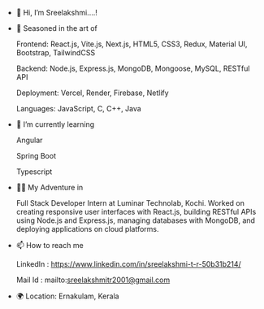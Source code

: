 - 👋 Hi, I’m Sreelakshmi....!
  
- 🔧 Seasoned in the art of 

     Frontend: React.js, Vite.js, Next.js, HTML5, CSS3, Redux, Material UI, Bootstrap, TailwindCSS
  
     Backend: Node.js, Express.js, MongoDB, Mongoose, MySQL, RESTful API
  
     Deployment: Vercel, Render, Firebase, Netlify
  
     Languages: JavaScript, C, C++, Java
     
- 🌱 I’m currently learning
 
     Angular
  
     Spring Boot
  
     Typescript

- 👩‍💻 My Adventure in
 
     Full Stack Developer Intern at Luminar Technolab, Kochi.  Worked on creating responsive user interfaces with React.js, building RESTful APIs using Node.js and Express.js, managing databases with MongoDB, and
     deploying applications on cloud platforms.

- 📫 How to reach me
  
     LinkedIn : https://www.linkedin.com/in/sreelakshmi-t-r-50b31b214/
  
     Mail Id :  mailto:sreelakshmitr2001@gmail.com
  
- 🌍 Location: Ernakulam, Kerala
<!---
tr-sreelakshmi/tr-sreelakshmi is a ✨ special ✨ repository because its `README.md` (this file) appears on your GitHub profile.
You can click the Preview link to take a look at your changes.
--->
